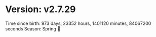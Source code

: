 # Version: v2.7.29
Time since birth: 973 days, 23352 hours, 1401120 minutes, 84067200 seconds
Season: Spring 🌸

